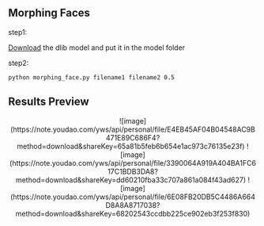 ## Morphing Faces

step1:

[Download](http://dlib.net/files/shape_predictor_68_face_landmarks.dat.bz2) the dlib model and put it in the model folder

step2:

```
python morphing_face.py filename1 filename2 0.5
```

## Results Preview

<center>
![image](https://note.youdao.com/yws/api/personal/file/E4EB45AF04B04548AC9B471E89C686F4?method=download&shareKey=65a81b5feb6b654e1ac973c76135e23f) 
![image](https://note.youdao.com/yws/api/personal/file/3390064A919A404BA1FC617C1BDB3DA8?method=download&shareKey=dd60210fba33c707a861a084f43ad627) 
![image](https://note.youdao.com/yws/api/personal/file/6E08FB20DB5C4486A664D8A8A8717038?method=download&shareKey=68202543ccdbb225ce902eb3f253f830)
</center>
